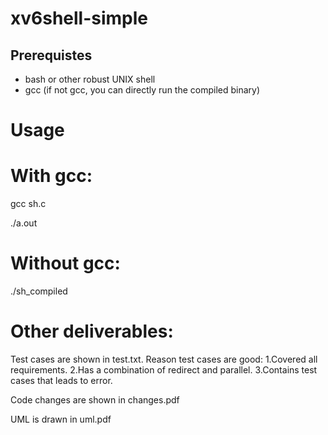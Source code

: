 # xv6shell-simple
## Prerequistes
* bash or other robust UNIX shell
* gcc (if not gcc, you can directly run the compiled binary)

# Usage

With gcc:
==========
gcc sh.c

./a.out

Without gcc:
============
./sh_compiled

Other deliverables:
===================
Test cases are shown in test.txt.
Reason test cases are good:
1.Covered all requirements.
2.Has a combination of redirect and parallel.
3.Contains test cases that leads to error.

Code changes are shown in changes.pdf

UML is drawn in uml.pdf
